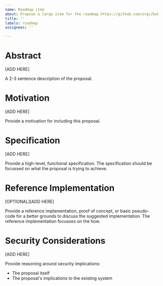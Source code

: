 ```yaml
---
name: Roadmap item
about: Propose a large item for the roadmap https://github.com/orgs/bob-collective/projects/1/views/1
title: ''
labels: roadmap
assignees: ''

---
```


# Abstract

[ADD HERE]

A 2-3 sentence description of the proposal.

# Motivation

[ADD HERE]

Provide a motivation for including this proposal.

# Specification

[ADD HERE]

Provide a high-level, functional specification. The specification should be focussed on what the proposal is trying to achieve.

# Reference Implementation

[OPTIONAL][ADD HERE]

Provide a reference implementation, proof of concept, or basic pseudo-code for a better grounds to discuss the suggested implementation. The reference implementation focusses on the how.

# Security Considerations

[ADD HERE]

Provide reasoning around security implications:

- The proposal itself
- The proposal's implications to the existing system
